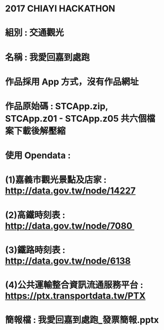 # 2017 CHIAYI HACKATHON
# 組別 : 交通觀光
# 名稱 : 我愛回嘉到處跑
# 作品採用 App 方式，沒有作品網址
# 作品原始碼 : STCApp.zip, STCApp.z01 - STCApp.z05 共六個檔案下載後解壓縮
# 使用 Opendata :
# (1)嘉義市觀光景點及店家 : http://data.gov.tw/node/14227
# (2)高鐵時刻表 : http://data.gov.tw/node/7080 
# (3)鐵路時刻表 : http://data.gov.tw/node/6138
# (4)公共運輸整合資訊流通服務平台 : https://ptx.transportdata.tw/PTX
# 簡報檔 : 我愛回嘉到處跑_發票簡報.pptx
